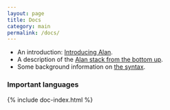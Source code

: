```yaml
---
layout: page
title: Docs
category: main
permalink: /docs/
---
```


- An introduction: [Introducing Alan](/pages/tuts/introducing.html).
- A description of the [Alan stack from the bottom up](/pages/tuts/bottom-up.html).
- Some background information on [the syntax](/pages/tuts/syntax.html).

<a name="languages"></a>
### Important languages

{% include doc-index.html %}
